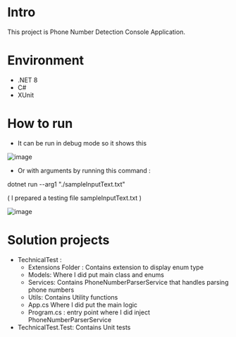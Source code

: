 # Intro 
This project is Phone Number Detection Console Application.

# Environment 
- .NET 8
- C#
- XUnit

# How to run 
- It can be run in debug mode so it shows this 

![image](https://github.com/Taha-Seddik/PhoneNumberDetection/assets/16271638/ceb198b0-e612-486e-a7fa-9f90a18828e5)

- Or with arguments by running this command : 

dotnet run --arg1 "./sampleInputText.txt"

( I prepared a testing file sampleInputText.txt )

![image](https://github.com/Taha-Seddik/PhoneNumberDetection/assets/16271638/e3e00716-2164-4dd1-aeb3-632714d78052)


# Solution projects 
- TechnicalTest : 
  - Extensions Folder : Contains extension to display enum type
  - Models: Where I did put main class and enums 
  - Services: Contains PhoneNumberParserService that handles parsing phone numbers
  - Utils: Contains Utility functions 
  - App.cs Where I did put the main logic
  - Program.cs : entry point where I did inject PhoneNumberParserService
- TechnicalTest.Test: Contains Unit tests  
